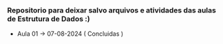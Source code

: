 ### Repositorio para deixar salvo arquivos e atividades das aulas de Estrutura de Dados :)

* Aula 01 -> 07-08-2024 ( Concluidas )
